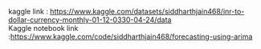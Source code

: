kaggle link : https://www.kaggle.com/datasets/siddharthjain468/inr-to-dollar-currency-monthly-01-12-0330-04-24/data <br/>
Kaggle notebook link :https://www.kaggle.com/code/siddharthjain468/forecasting-using-arima
